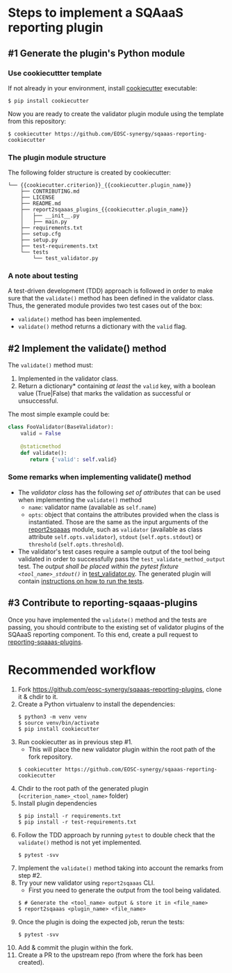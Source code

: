 # Steps to implement a SQAaaS reporting plugin

## #1 Generate the plugin's Python module

### Use cookiecuttter template
If not already in your environment, install 
[cookiecutter](https://cookiecutter.readthedocs.io/) executable:
```console
$ pip install cookiecutter
```

Now you are ready to create the validator plugin module using the 
template from this repository:
```console
$ cookiecutter https://github.com/EOSC-synergy/sqaaas-reporting-cookiecutter
```

### The plugin module structure
The following folder structure is created by cookiecutter:
```console
└── {{cookiecutter.criterion}}_{{cookiecutter.plugin_name}}
    ├── CONTRIBUTING.md
    ├── LICENSE
    ├── README.md
    ├── report2sqaaas_plugins_{{cookiecutter.plugin_name}}
    │   ├── __init__.py
    │   ├── main.py
    ├── requirements.txt
    ├── setup.cfg
    ├── setup.py
    ├── test-requirements.txt
    └── tests
        └── test_validator.py
```

### A note about testing
A test-driven development (TDD) approach is followed in order to make sure that
the `validate()` method has been defined in the validator class. Thus, the generated 
module provides two test cases out of the box:
- `validate()` method has been implemented.
- `validate()` method returns a dictionary with the `valid` flag.

## #2 Implement the validate() method
The `validate()` method must:
1. Implemented in the validator class.
2. Return a dictionary* containing *at least* the `valid` key, with a boolean value
   (True|False) that marks the validation as successful or unsuccessful.
   
The most simple example could be:
```python
class FooValidator(BaseValidator):
    valid = False
       
    @staticmethod
    def validate():
       return {'valid': self.valid}
```
### Some remarks when implementing validate() method
- The *validator class* has the following *set of attributes* that can be used when
  implementing the `validate()` method
  - `name`: validator name (available as `self.name`)
  - `opts`: object that contains the attributes provided when the class is 
    instantiated. Those are the same as the input arguments of the
    [report2sqaaas](https://github.com/eosc-synergy/reporting-sqaaas) module,
    such as `validator` (available as class attribute `self.opts.validator`),
    `stdout` (`self.opts.stdout`) or `threshold` (`self.opts.threshold`).
- The validator's test cases require a sample output of the tool being validated
  in order to successfully pass the `test_validate_method_output` test. The *output
  shall be placed within the pytest fixture `<tool_name>_stdout()`* in
  [test_validator.py](%7B%7Bcookiecutter.criterion%7D%7D_%7B%7Bcookiecutter.plugin_name%7D%7D/tests/test_validator.py).
  The generated plugin will contain 
  [instructions on how to run the tests](%7B%7Bcookiecutter.criterion%7D%7D_%7B%7Bcookiecutter.plugin_name%7D%7D/README.md#testing).
    
## #3 Contribute to reporting-sqaaas-plugins
Once you have implemented the `validate()` method and the tests are passing, you should
contribute to the existing set of validator plugins of the SQAaaS reporting component.
To this end, create a pull request to
[reporting-sqaaas-plugins](https://github.com/eosc-synergy/sqaaas-reporting-plugins).


# Recommended workflow

1. Fork https://github.com/eosc-synergy/sqaaas-reporting-plugins, clone it & chdir to it.
2. Create a Python virtualenv to install the dependencies:
   ```console
   $ python3 -m venv venv
   $ source venv/bin/activate
   $ pip install cookiecutter
   ```
3. Run cookiecutter as in previous step #1.
   - This will place the new validator plugin within the root path of the fork repository.
   ```console
   $ cookiecutter https://github.com/EOSC-synergy/sqaaas-reporting-cookiecutter
   ```
4. Chdir to the root path of the generated plugin (`<criterion_name>_<tool_name>` folder)
5. Install plugin dependencies
   ```console
   $ pip install -r requirements.txt
   $ pip install -r test-requirements.txt
   ```
6. Follow the TDD approach by running `pytest` to double check that the `validate()` method
   is not yet implemented.
   ```console
   $ pytest -svv
   ```
7. Implement the `validate()` method taking into account the remarks from step #2.
8. Try your new validator using `report2sqaaas` CLI.
   - First you need to generate the output from the tool being validated.
   ```console
   $ # Generate the <tool_name> output & store it in <file_name>
   $ report2sqaaas <plugin_name> <file_name>
   ```
9. Once the plugin is doing the expected job, rerun the tests:
   ```console
   $ pytest -svv
   ```
10. Add & commit the plugin within the fork.
12. Create a PR to the upstream repo (from where the fork has been created).
